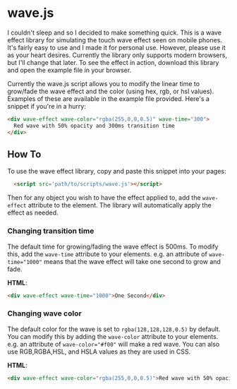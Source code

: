 # wave.js
I couldn't sleep and so I decided to make something quick. This is a wave effect library for simulating the touch wave effect seen on mobile phones. It's fairly easy to use and I made it for personal use. However, please use it as your heart desires. Currently the library only supports modern browsers, but I'll change that later. To see the effect in action, download this library and open the example file in your browser.

Currently the wave.js script allows you to modify the linear time to grow/fade the wave effect and the color (using hex, rgb, or hsl values). Examples of these are available in the example file provided. Here's a snippet if you're in a hurry:
```html
<div wave-effect wave-color="rgba(255,0,0,0.5)" wave-time="300">
  Red wave with 50% opacity and 300ms transition time
</div>
```

## How To
To use the wave effect library, copy and paste this snippet into your pages:
```html
  <script src='path/to/scripts/wave.js'></script>
```
Then for any object you wish to have the effect applied to, add the `wave-effect` attribute to the element. The library will automatically apply the effect as needed.

### Changing transition time
The default time for growing/fading the wave effect is 500ms. To modify this, add the `wave-time` attribute to your elements. e.g. an attribute of `wave-time="1000"` means that the wave effect will take one second to grow and fade.

**HTML**:
```html
<div wave-effect wave-time="1000">One Second</div>
```

### Changing wave color
The default color for the wave is set to `rgba(128,128,128,0.5)` by default. You can modify this by adding the `wave-color` attribute to your elements. e.g. an attribute of `wave-color="#f00"` will make a red wave. You can also use RGB,RGBA,HSL, and HSLA values as they are used in CSS.

**HTML**:
```html
<div wave-effect wave-color="rgba(255,0,0,0.5)">Red wave with 50% opacity</div>
```
